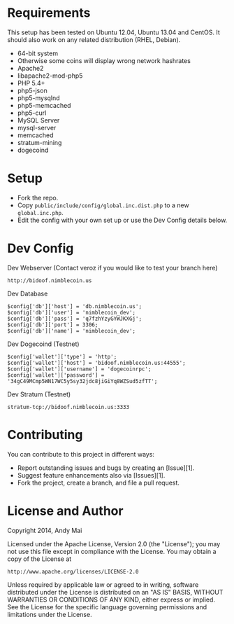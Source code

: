 Requirements
============

This setup has been tested on Ubuntu 12.04, Ubuntu 13.04 and CentOS.
It should also work on any related distribution (RHEL, Debian).

* 64-bit system
 * Otherwise some coins will display wrong network hashrates
* Apache2
 * libapache2-mod-php5
* PHP 5.4+
 * php5-json
 * php5-mysqlnd
 * php5-memcached
 * php5-curl
* MySQL Server
 * mysql-server
* memcached
* stratum-mining
* dogecoind


Setup
============

* Fork the repo.
* Copy `public/include/config/global.inc.dist.php` to a new `global.inc.php`.
* Edit the config with your own set up or use the Dev Config details below.


Dev Config
=============

Dev Webserver (Contact veroz if you would like to test your branch here)

    http://bidoof.nimblecoin.us

Dev Database

    $config['db']['host'] = 'db.nimblecoin.us';
    $config['db']['user'] = 'nimblecoin_dev';
    $config['db']['pass'] = 'q7fzhYzyGYWJKXGj';
    $config['db']['port'] = 3306;
    $config['db']['name'] = 'nimblecoin_dev';

Dev Dogecoind (Testnet)

    $config['wallet']['type'] = 'http';
    $config['wallet']['host'] = 'bidoof.nimblecoin.us:44555';
    $config['wallet']['username'] = 'dogecoinrpc';
    $config['wallet']['password'] = '34gC49MCmp5WN17WC5y5sy32jdc8jiGiYq8WZSud5zfTT';

Dev Stratum (Testnet)

    stratum-tcp://bidoof.nimblecoin.us:3333


Contributing
============

You can contribute to this project in different ways:

* Report outstanding issues and bugs by creating an [Issue][1].
* Suggest feature enhancements also via [Issues][1].
* Fork the project, create a branch, and file a pull request.


License and Author
==================

Copyright 2014, Andy Mai

Licensed under the Apache License, Version 2.0 (the "License");
you may not use this file except in compliance with the License.
You may obtain a copy of the License at

    http://www.apache.org/licenses/LICENSE-2.0

Unless required by applicable law or agreed to in writing, software
distributed under the License is distributed on an "AS IS" BASIS,
WITHOUT WARRANTIES OR CONDITIONS OF ANY KIND, either express or implied.
See the License for the specific language governing permissions and
limitations under the License.
